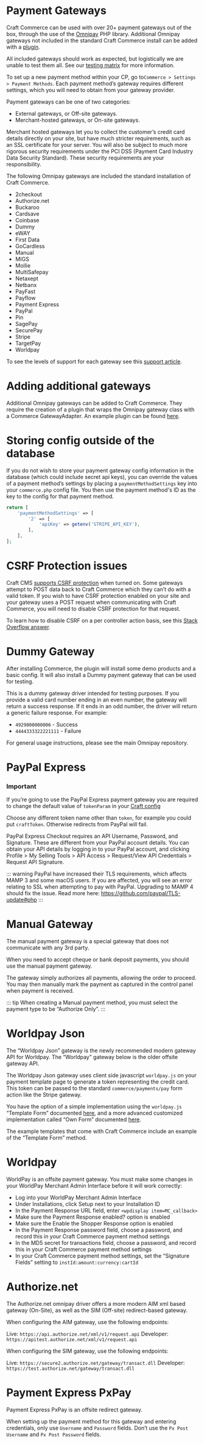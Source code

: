 # Payment Gateways
Craft Commerce can be used with over 20+ payment gateways out of the box, through the use of the [Omnipay](https://github.com/thephpleague/omnipay) PHP library. Additional Omnipay gateways not included in the standard Craft Commerce install can be added with a [plugin](#adding-additional-gateways).

All included gateways should work as expected, but logistically we are unable to test them all. See our [testing matrix](https://craftcommerce.com/support/which-payment-gateways-do-you-support) for more information.

To set up a new payment method within your CP, go to`Commerce > Settings > Payment Methods`. Each payment method’s gateway requires different settings, which you will need to obtain from your gateway provider.

Payment gateways can be one of two categories:

- External gateways, or Off-site gateways.
- Merchant-hosted gateways, or On-site gateways.

Merchant hosted gateways let you to collect the customer’s credit card details directly on your site, but have much stricter requirements, such as an SSL certificate for your server. You will also be subject to much more rigorous security requirements under the PCI DSS (Payment Card Industry Data Security Standard). These security requirements are your responsibility.

The following Omnipay gateways are included the standard installation of Craft Commerce.

- 2checkout
- Authorize.net
- Buckaroo
- Cardsave
- Coinbase
- Dummy
- eWAY
- First Data
- GoCardless
- Manual
- MIGS
- Mollie
- MultiSafepay
- Netaxept
- Netbanx
- PayFast
- Payflow
- Payment Express
- PayPal
- Pin
- SagePay
- SecurePay
- Stripe
- TargetPay
- Worldpay

To see the levels of support for each gateway see this [support article](https://craftcommerce.com/support/which-payment-gateways-do-you-support).

# Adding additional gateways

Additional Omnipay gateways can be added to Craft Commerce. They require the creation of a plugin that wraps the Omnipay gateway class with a Commerce GatewayAdapter. An example plugin can be found [here](https://github.com/lukeholder/craftcommerce-ogone).

# Storing config outside of the database

If you do not wish to store your payment gateway config information in the database (which could include secret api keys), you can override the values of a payment method’s settings by placing a `paymentMethodSettings` key into your `commerce.php` config file. You then use the payment method's ID  as the key to the config for that payment method.

```php
return [
    'paymentMethodSettings' => [
        '2' => [
            'apiKey' => getenv('STRIPE_API_KEY'),
        ],
    ],
];
```

# CSRF Protection issues

Craft CMS [supports CSRF protection](https://craftcms.com/support/csrf-protection) when turned on. Some gateways attempt to POST data back to Craft Commerce which they can’t do with a valid token. If you wish to have CSRF protection enabled on your site and your gateway uses a POST request when communicating with Craft Commerce, you will need to disable CSRF protection for that request.

To learn how to disable CSRF on a per controller action basis, see this [Stack Overflow answer](http://craftcms.stackexchange.com/a/4554/91).

# Dummy Gateway

After installing Commerce, the plugin will install some demo products and a basic config. It will also install a Dummy payment gateway
that can be used for testing.

This is a dummy gateway driver intended for testing purposes. If you provide a valid card number ending in an even number, the gateway will return a success response. If it ends in an odd number, the driver will return a generic failure response. For example:

- `4929000000006` - Success
- `4444333322221111` - Failure

For general usage instructions, please see the main Omnipay repository.

# PayPal Express

### Important
If you’re going to use the PayPal Express payment gateway you are required to change the default value of `tokenParam` in your
[Craft config](http://buildwithcraft.com/docs/config-settings#tokenParam)

Choose any different token name other than `token`, for example you could put `craftToken`. Otherwise redirects from PayPal will fail.

PayPal Express Checkout requires an API Username, Password, and Signature. These are different from your PayPal account details. You can obtain your API details by logging in to your PayPal account, and clicking Profile > My Selling Tools > API Access > Request/View API Credentials > Request API Signature.

::: warning
PayPal have increased their TLS requirements, which affects MAMP 3 and some macOS users. If you are affected, you will see an error relating to SSL when attempting to pay with PayPal. Upgrading to MAMP 4 should fix the issue. Read more here: https://github.com/paypal/TLS-update#php
:::

# Manual Gateway

The manual payment gateway is a special gateway that does not communicate with any 3rd party.

When you need to accept cheque or bank deposit payments, you should use the manual payment gateway.

The gateway simply authorizes all payments, allowing the order to proceed. You may then manually mark the payment as captured in the control panel when payment is received.

::: tip
When creating a Manual payment method, you must select the payment type to be “Authorize Only”.
:::

# Worldpay Json

The “Worldpay Json” gateway is the newly recommended modern gateway API for Worldpay. The “Worldpay” gateway below is the older offsite gateway API.

The Worldpay Json gateway uses client side javascript `worldpay.js` on your payment template page to generate a token representing the credit card. This token can be passed to the standard `commerce/payments/pay` form action like the Stripe gateway.

You have the option of a simple implementation using the `worldpay.js` “Template Form” documented [here](https://developer.worldpay.com/jsonapi/docs/template-form), and a more advanced customized implementation called “Own Form” documented [here](https://developer.worldpay.com/jsonapi/docs/own-form).

The example templates that come with Craft Commerce include an example of the “Template Form” method.

# Worldpay

WorldPay is an offsite payment gateway. You must make some changes in your WorldPay Merchant Admin Interface before it will work correctly:

- Log into your WorldPay Merchant Admin Interface
- Under Installations, click Setup next to your Installation ID
- In the Payment Response URL field, enter `<wpdisplay item=MC_callback>`
- Make sure the Payment Response enabled? option is enabled
- Make sure the Enable the Shopper Response option is enabled
- In the Payment Response password field, choose a password, and record this in your Craft Commerce payment method settings
- In the MD5 secret for transactions field, choose a password, and record this in your Craft Commerce payment method settings
- In your Craft Commerce payment method settings, set the “Signature Fields” setting to `instId:amount:currency:cartId`

# Authorize.net

The Authorize.net omnipay driver offers a more modern AIM xml based gateway (On-Site), as well as the SIM (Off-site) redirect-based gateway.

When configuring the AIM gateway, use the following endpoints:

Live: `https://api.authorize.net/xml/v1/request.api`
Developer: `https://apitest.authorize.net/xml/v1/request.api`

When configuring the SIM gateway, use the following endpoints:

Live: `https://secure2.authorize.net/gateway/transact.dll`
Developer: `https://test.authorize.net/gateway/transact.dll`

# Payment Express    PxPay

Payment Express PxPay is an offsite redirect gateway.

When setting up the payment method for this gateway and entering credentials, only use `Username` and `Password` fields. Don’t use the `Px Post Username` and `Px Post Password` fields.
